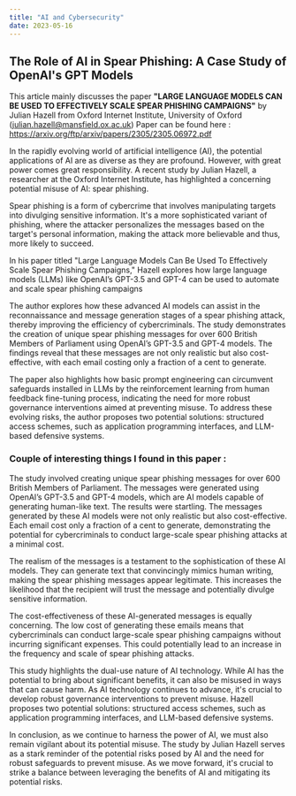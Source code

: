 ```yaml
---
title: "AI and Cybersecurity"
date: 2023-05-16
---
```

## The Role of AI in Spear Phishing: A Case Study of OpenAI's GPT Models

This article mainly discusses the paper **"LARGE LANGUAGE MODELS CAN BE USED TO EFFECTIVELY
SCALE SPEAR PHISHING CAMPAIGNS"** by Julian Hazell from Oxford Internet Institute, University of Oxford (julian.hazell@mansfield.ox.ac.uk)
Paper can be found here : https://arxiv.org/ftp/arxiv/papers/2305/2305.06972.pdf

In the rapidly evolving world of artificial intelligence (AI), the potential applications of AI are as diverse as they are profound. However, with great power comes great responsibility. A recent study by Julian Hazell, a researcher at the Oxford Internet Institute, has highlighted a concerning potential misuse of AI: spear phishing.

Spear phishing is a form of cybercrime that involves manipulating targets into divulging sensitive information. It's a more sophisticated variant of phishing, where the attacker personalizes the messages based on the target's personal information, making the attack more believable and thus, more likely to succeed.

In his paper titled "Large Language Models Can Be Used To Effectively Scale Spear Phishing Campaigns," Hazell explores how large language models (LLMs) like OpenAI’s GPT-3.5 and GPT-4 can be used to automate and scale spear phishing campaigns

The author explores how these advanced AI models can assist in the reconnaissance and message generation stages of a spear phishing attack, thereby improving the efficiency of cybercriminals. The study demonstrates the creation of unique spear phishing messages for over 600 British Members of Parliament using OpenAI’s GPT-3.5 and GPT-4 models. The findings reveal that these messages are not only realistic but also cost-effective, with each email costing only a fraction of a cent to generate.

The paper also highlights how basic prompt engineering can circumvent safeguards installed in LLMs by the reinforcement learning from human feedback fine-tuning process, indicating the need for more robust governance interventions aimed at preventing misuse. To address these evolving risks, the author proposes two potential solutions: structured access schemes, such as application programming interfaces, and LLM-based defensive systems.

### Couple of interesting things I found in this paper :
The study involved creating unique spear phishing messages for over 600 British Members of Parliament. The messages were generated using OpenAI’s GPT-3.5 and GPT-4 models, which are AI models capable of generating human-like text. The results were startling. The messages generated by these AI models were not only realistic but also cost-effective. Each email cost only a fraction of a cent to generate, demonstrating the potential for cybercriminals to conduct large-scale spear phishing attacks at a minimal cost.

The realism of the messages is a testament to the sophistication of these AI models. They can generate text that convincingly mimics human writing, making the spear phishing messages appear legitimate. This increases the likelihood that the recipient will trust the message and potentially divulge sensitive information.

The cost-effectiveness of these AI-generated messages is equally concerning. The low cost of generating these emails means that cybercriminals can conduct large-scale spear phishing campaigns without incurring significant expenses. This could potentially lead to an increase in the frequency and scale of spear phishing attacks.

This study highlights the dual-use nature of AI technology. While AI has the potential to bring about significant benefits, it can also be misused in ways that can cause harm. As AI technology continues to advance, it's crucial to develop robust governance interventions to prevent misuse. Hazell proposes two potential solutions: structured access schemes, such as application programming interfaces, and LLM-based defensive systems.

In conclusion, as we continue to harness the power of AI, we must also remain vigilant about its potential misuse. The study by Julian Hazell serves as a stark reminder of the potential risks posed by AI and the need for robust safeguards to prevent misuse. As we move forward, it's crucial to strike a balance between leveraging the benefits of AI and mitigating its potential risks.






